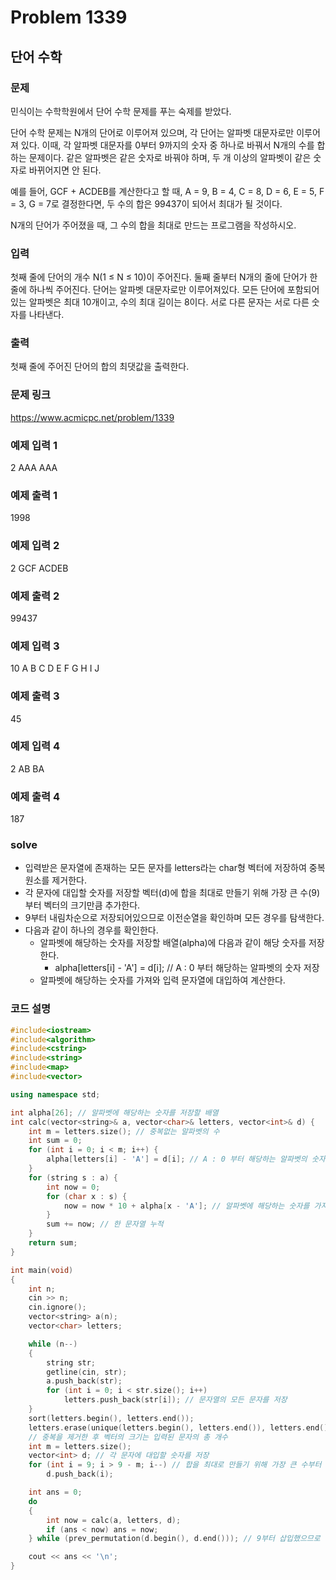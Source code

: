 # Problem 1339

## 단어 수학

### 문제
민식이는 수학학원에서 단어 수학 문제를 푸는 숙제를 받았다.

단어 수학 문제는 N개의 단어로 이루어져 있으며, 각 단어는 알파벳 대문자로만 이루어져 있다. 이때, 각 알파벳 대문자를 0부터 9까지의 숫자 중 하나로 바꿔서 N개의 수를 합하는 문제이다. 같은 알파벳은 같은 숫자로 바꿔야 하며, 두 개 이상의 알파벳이 같은 숫자로 바뀌어지면 안 된다.

예를 들어, GCF + ACDEB를 계산한다고 할 때, A = 9, B = 4, C = 8, D = 6, E = 5, F = 3, G = 7로 결정한다면, 두 수의 합은 99437이 되어서 최대가 될 것이다.

N개의 단어가 주어졌을 때, 그 수의 합을 최대로 만드는 프로그램을 작성하시오.

### 입력
첫째 줄에 단어의 개수 N(1 ≤ N ≤ 10)이 주어진다. 둘째 줄부터 N개의 줄에 단어가 한 줄에 하나씩 주어진다. 단어는 알파벳 대문자로만 이루어져있다. 모든 단어에 포함되어 있는 알파벳은 최대 10개이고, 수의 최대 길이는 8이다. 서로 다른 문자는 서로 다른 숫자를 나타낸다.

### 출력
첫째 줄에 주어진 단어의 합의 최댓값을 출력한다.

### 문제 링크
<https://www.acmicpc.net/problem/1339>

### 예제 입력 1
2
AAA
AAA

### 예제 출력 1
1998

### 예제 입력 2
2
GCF
ACDEB

### 예제 출력 2
99437

### 예제 입력 3
10
A
B
C
D
E
F
G
H
I
J

### 예제 출력 3
45

### 예제 입력 4
2
AB
BA

### 예제 출력 4
187

### solve
- 입력받은 문자열에 존재하는 모든 문자를 letters라는 char형 벡터에 저장하여 중복 원소를 제거한다.
- 각 문자에 대입할 숫자를 저장할 벡터(d)에 합을 최대로 만들기 위해 가장 큰 수(9)부터 벡터의 크기만큼 추가한다.
- 9부터 내림차순으로 저장되어있으므로 이전순열을 확인하며 모든 경우를 탐색한다.
- 다음과 같이 하나의 경우를 확인한다.
  - 알파벳에 해당하는 숫자를 저장할 배열(alpha)에 다음과 같이 해당 숫자를 저장한다.
    - alpha[letters[i] - 'A'] = d[i]; // A : 0 부터 해당하는 알파벳의 숫자 저장
  - 알파벳에 해당하는 숫자를 가져와 입력 문자열에 대입하여 계산한다.

### 코드 설명
```C++
#include<iostream>
#include<algorithm>
#include<cstring>
#include<string>
#include<map>
#include<vector>

using namespace std;

int alpha[26]; // 알파벳에 해당하는 숫자를 저장할 배열
int calc(vector<string>& a, vector<char>& letters, vector<int>& d) {
	int m = letters.size(); // 중복없는 알파벳의 수
	int sum = 0;
	for (int i = 0; i < m; i++) {
		alpha[letters[i] - 'A'] = d[i]; // A : 0 부터 해당하는 알파벳의 숫자 저장
	}
	for (string s : a) {
		int now = 0;
		for (char x : s) {
			now = now * 10 + alpha[x - 'A']; // 알파벳에 해당하는 숫자를 가져와 계산
		}
		sum += now; // 한 문자열 누적
	}
	return sum;
}

int main(void)
{
	int n;
	cin >> n;
	cin.ignore();
	vector<string> a(n);
	vector<char> letters;

	while (n--)
	{
		string str;
		getline(cin, str);
		a.push_back(str);		
		for (int i = 0; i < str.size(); i++)
			letters.push_back(str[i]); // 문자열의 모든 문자를 저장
	}
	sort(letters.begin(), letters.end());
	letters.erase(unique(letters.begin(), letters.end()), letters.end()); // 벡터의 중복 원소 제거
	// 중복을 제거한 후 벡터의 크기는 입력된 문자의 총 개수
	int m = letters.size();
	vector<int> d; // 각 문자에 대입할 숫자를 저장
	for (int i = 9; i > 9 - m; i--) // 합을 최대로 만들기 위해 가장 큰 수부터 벡터의 크기만큼 추가
		d.push_back(i);

	int ans = 0;
	do
	{
		int now = calc(a, letters, d);
		if (ans < now) ans = now;
	} while (prev_permutation(d.begin(), d.end())); // 9부터 삽입했으므로 이전 순열을 확인

	cout << ans << '\n';
}

```
